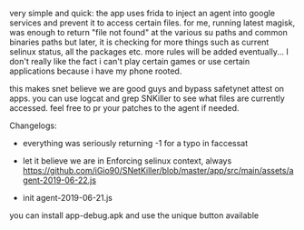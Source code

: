 very simple and quick:
the app uses frida to inject an agent into google services and prevent it to access certain files.
for me, running latest magisk, was enough to return "file not found" at the various su paths and common
binaries paths but later, it is checking for more things such as current selinux status, all the packages etc.
more rules will be added eventually... I don't really like the fact i can't play certain games or
use certain applications because i have my phone rooted.

this makes snet believe we are good guys and bypass safetynet attest on apps.
you can use logcat and grep SNKiller to see what files are currently accessed.
feel free to pr your patches to the agent if needed.

Changelogs:
* everything was seriously returning -1 for a typo in faccessat
* let it believe we are in Enforcing selinux context, always
https://github.com/iGio90/SNetKiller/blob/master/app/src/main/assets/agent-2019-06-22.js

* init
agent-2019-06-21.js

you can install app-debug.apk and use the unique button available